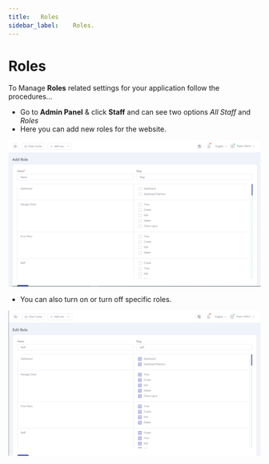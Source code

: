 ```yaml
---
title:   Roles
sidebar_label:    Roles.
---
```


# Roles
To Manage **Roles** related settings for your application follow the procedures…


- Go to **Admin Panel** &  click **Staff** and can see two options *All Staff* and *Roles*
- Here you can add new roles for the website.

![SaleBot](../assets/screenshots/staff_roles_1.png)

- You can also turn on or turn off specific roles.

![SaleBot](../assets/screenshots/staff_roles_2.png)





